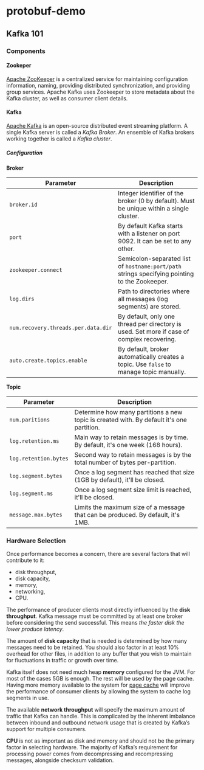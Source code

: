 # protobuf-demo

## Kafka 101

### Components

#### Zookeper

[Apache ZooKeeper](https://zookeeper.apache.org) is a centralized service for maintaining configuration information, naming, providing distributed synchronization, and providing group services. Apache Kafka uses Zookeeper to store metadata about the Kafka cluster, as well as consumer client details.

#### Kafka

[Apache Kafka](https://kafka.apache.org) is an open-source distributed event streaming platform. A single Kafka server is called a *Kafka Broker*. An ensemble of Kafka brokers working together is called a *Kafka cluster*.

##### Configuration

**Broker**

| Parameter                           | Description                                                                                    |
| ----------------------------------- | ---------------------------------------------------------------------------------------------- |
| `broker.id`                         | Integer identifier of the broker (0 by default). Must be unique within a single cluster.       |
| `port`                              | By default Kafka starts with a listener on port 9092. It can be set to any other.              |
| `zookeeper.connect`                 | Semicolon-separated list of `hostname:port/path` strings specifying pointing to the Zookeeper. |
| `log.dirs`                          | Path to directories where all messages (log segments) are stored.                              |
| `num.recovery.threads.per.data.dir` | By default, only one thread per directory is used. Set more if case of complex recovering.     |
| `auto.create.topics.enable`         | By default, broker automatically creates a topic. Use `false` to manage topic manually.        |

**Topic**

| Parameter             | Description                                                                               |
| --------------------- | ----------------------------------------------------------------------------------------- |
| `num.paritions`       | Determine how many partitions a new topic is created with. By default it's one partition. |
| `log.retention.ms`    | Main way to retain messages is by time. By default, it's one week (168 hours).            |
| `log.retention.bytes` | Second way to retain messages is by the total number of bytes per-partition.              |
| `log.segment.bytes`   | Once a log segment has reached that size (1GB by default), it'll be closed.               |
| `log.segment.ms`      | Once a log segment size limit is reached, it'll be closed.                                |
| `message.max.bytes`   | Limits the maximum size of a message that can be produced. By default, it's 1MB.          |

### Hardware Selection

Once performance becomes a concern, there are several factors that will contribute to it: 

- disk throughput,
- disk capacity,
- memory,
- networking,
- CPU.

The performance of producer clients most directly influenced by the **disk throughput**. Kafka message must be committed by at least one broker before considering the send successful. This means *the faster disk the lower produce latency*.

The amount of **disk capacity** that is needed is determined by how many messages need to be retained. You should also factor in at least 10% overhead for other files, in addition to any buffer that you wish to maintain for fluctuations in traffic or growth over time.

Kafka itself does not need much heap **memory** configured for the JVM. For most of the cases 5GB is enough. The rest will be used by the page cache. Having more memory available to the system for [page cache](https://en.wikipedia.org/wiki/Page_cache) will improve the performance of consumer clients by allowing the system to cache log segments in use.

The available **network throughput** will specify the maximum amount of traffic that Kafka can handle. This is complicated by the inherent imbalance between inbound and outbound network usage that is created by Kafka’s support for multiple consumers.

**CPU** is not as important as disk and memory and should not be the primary factor in selecting hardware. The majority of Kafka’s requirement for processing power comes from decompressing and recompressing messages, alongside checksum validation.
